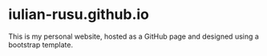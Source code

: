 # iulian-rusu.github.io

This is my personal website, hosted as a GitHub page and designed using a bootstrap template.